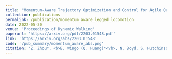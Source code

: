 ```yaml
---
title: "Momentum-Aware Trajectory Optimization and Control for Agile Quadrupedal Locomotion"
collection: publications
permalink: /publication/momentum_aware_legged_locomotion
date: 2022-05-30
venue: 'Proceedings of Dynamic Walking'
paperurl: 'https://arxiv.org/pdf/2203.01548.pdf'
link: 'https://arxiv.org/abs/2203.01548'
code: '/pub_summary/momentum_aware_abs.png'
citation: 'Z. Zhou*, <b>B. Wingo (Q. Huang)*</b>, N. Boyd, S. Hutchinson, and Y. Zhao, &quot;Momentum-Aware Trajectory Optimization and Control for Agile Quadrupedal Locomotion.&quot; <i>IEEE Robotics and Automation Letters (RA-L)</i>, May, 2022.'
---
```


